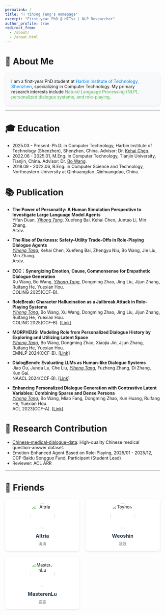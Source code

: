 ```yaml
---
permalink: /
title: "🌱 Yihong Tang's Homepage"
excerpt: "First-year PhD @ HITsz | NLP Researcher"
author_profile: true
redirect_from: 
  - /about/
  - /about.html
---
```


# 🌟 About Me 
<div style="background: #f8f9fa; padding: 20px; border-radius: 10px; box-shadow: 0 2px 5px rgba(0,0,0,0.1);">
I am a first-year PhD student at <span style="color: #2196F3; font-weight: 500;">Harbin Institute of Technology, Shenzhen</span>, specializing in Computer Technology. My primary research interests include <span style="color: #4CAF50;">Natural Language Processing (NLP), personalized dialogue systems, and role-playing</span>.
</div>

-------------

# 🎓 Education
- 2025.03 - Present: Ph.D. in Computer Technology, Harbin Institute of Technology (Shenzhen), Shenzhen, China. Advisor: Dr. [Kehai Chen](https://faculty.hitsz.edu.cn/chenkehai).
- 2022.06 - 2025.01, M.Eng. in Computer Technology, Tianjin University, Tianjin, China. Advisor: Dr. [Bo Wang](https://cic.tju.edu.cn/faculty/wangbo/index.htm).
- 2018.09 - 2022.06, B.Eng. in Computer Science and Technology, Northeastern University at Qinhuangdao ,Qinhuangdao, China.


# 📚 Publication

- **The Power of Personality: A Human Simulation Perspective to Investigate Large Language Model Agents**  
Yifan Duan, *<ins>Yihong Tang</ins>*, Xuefeng Bai, Kehai Chen, Juntao Li, Min Zhang.  
Arxiv.

- **The Rise of Darkness: Safety-Utility Trade-Offs in Role-Playing Dialogue Agents**  
*<ins>Yihong Tang</ins>*, Kehai Chen, Xuefeng Bai, Zhengyu Niu, Bo Wang, Jie Liu, Min Zhang.  
Arxiv.

- **ECC：Synergizing Emotion, Cause, Commonsense for Empathetic Dialogue Generation**  
  Xu Wang, Bo Wang, *<ins>Yihong Tang</ins>*, Dongming Zhao, Jing Liu, Jijun Zhang, Ruifang He, Yuexian Hou.  
  COLING 2025(CCF-B). 

- **RoleBreak: Character Hallucination as a Jailbreak Attack in Role-Playing Systems**  
  *<ins>Yihong Tang</ins>*, Bo Wang, Xu Wang, Dongming Zhao, Jing Liu, Jijun Zhang, Ruifang He, Yuexian Hou.  
  COLING 2025(CCF-B). [[Link]](https://arxiv.org/pdf/2409.16727v1.pdf)

- **MORPHEUS: Modeling Role from Personalized Dialogue History by Exploring and Utilizing Latent Space**  
  *<ins>Yihong Tang</ins>*, Bo Wang, Dongming Zhao, Xiaojia Jin, Jijun Zhang, Ruifang He, Yuexian Hou.  
  EMNLP 2024(CCF-B). [[Link]](https://aclanthology.org/2024.emnlp-main.437)

- **DialogBench: Evaluating LLMs as Human-like Dialogue Systems**  
  Jiao Ou, Junda Lu, Che Liu, *<ins>Yihong Tang</ins>*, Fuzheng Zhang, Di Zhang, Kun Gai.  
  NAACL 2024(CCF-B). [[Link]](https://aclanthology.org/2024.naacl-long.341)

- **Enhancing Personalized Dialogue Generation with Contrastive Latent Variables: Combining Sparse and Dense Persona**  
  *<ins>Yihong Tang</ins>*, Bo Wang, Miao Fang, Dongming Zhao, Kun Huang, Ruifang He, Yuexian Hou.  
  ACL 2023(CCF-A). [[Link]](https://aclanthology.org/2023.acl-long.299)

# 🔬 Research Contribution
- [Chinese-medical-dialogue-data](https://github.com/Toyhom/Chinese-medical-dialogue-data): High-quality Chinese medical question-answer dataset.
- Emotion-Enhanced Agent Based on Role-Playing, 2025/01 - 2025/12, CCF-Baidu Songguo Fund, Participant (Student Lead) 
- Reviewer: ACL ARR


<!-- # 🌈 Life Beyond Research
# 🎨 Creative Corner
- **📸 Photography**: Urban landscapes | AI-generated art
- **🎮 Game Design**: Developed 2 text-based RPG games
- **📖 Technical Writing**: Regular contributor to [AI Weekly Digest](https://example.com) -->




---------



# 🤝 Friends 

<div style="display: grid; grid-template-columns: repeat(auto-fit, minmax(240px, 1fr)); gap: 20px; margin-top: 20px;">

  <div style="background: white; border-radius: 8px; padding: 15px; box-shadow: 0 2px 5px rgba(0,0,0,0.1); transition: transform 0.2s;">
    <a href="https://altria1122.github.io/" target="_blank" style="text-decoration: none; color: inherit;">
      <div style="text-align: center;">
        <img src="https://altria1122.github.io/img/Altria.png" alt="Altria" style="width: 80px; height: 80px; border-radius: 50%; object-fit: cover; margin-bottom: 10px;">
        <h3 style="margin: 5px 0; color: #2c3e50;">Altria</h3>
        <p style="margin: 0; color: #7f8c8d; font-size: 0.9em;">涛涛</p>
      </div>
    </a>
  </div>

  <div style="background: white; border-radius: 8px; padding: 15px; box-shadow: 0 2px 5px rgba(0,0,0,0.1); transition: transform 0.2s;">
    <a href="https://weoshin.github.io/" target="_blank" style="text-decoration: none; color: inherit;">
      <div style="text-align: center;">
        <img src="https://weoshin.github.io/img/avatar.jpg" alt="Toyhom" style="width: 80px; height: 80px; border-radius: 50%; object-fit: cover; margin-bottom: 10px;">
        <h3 style="margin: 5px 0; color: #2c3e50;">Weoshin</h3>
        <p style="margin: 0; color: #7f8c8d; font-size: 0.9em;">晟晟</p>
      </div>
    </a>
  </div>

  <div style="background: white; border-radius: 8px; padding: 15px; box-shadow: 0 2px 5px rgba(0,0,0,0.1); transition: transform 0.2s;">
    <a href="https://blog.masteren.top/" target="_blank" style="text-decoration: none; color: inherit;">
      <div style="text-align: center;">
        <img src="https://altria1122.github.io//img/luluAvatar.gif" alt="MasterenLu" style="width: 80px; height: 80px; border-radius: 50%; object-fit: cover; margin-bottom: 10px;">
        <h3 style="margin: 5px 0; color: #2c3e50;">MasterenLu</h3>
        <p style="margin: 0; color: #7f8c8d; font-size: 0.9em;">露露</p>
      </div>
    </a>
  </div>

</div>
